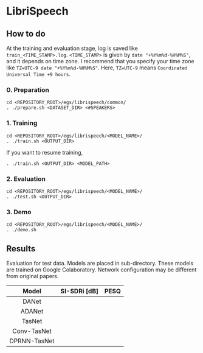 # LibriSpeech

## How to do
At the training and evaluation stage, log is saved like `train_<TIME_STAMP>.log`.
`<TIME_STAMP>` is given by `date "+%Y%m%d-%H%M%S"`, and it depends on time zone.
I recommend that you specify your time zone like `TZ=UTC-9 date "+%Y%m%d-%H%M%S"`.
Here, `TZ=UTC-9` means `Coordinated Universal Time +9 hours`.

### 0. Preparation
```
cd <REPOSITORY_ROOT>/egs/librispeech/common/
. ./prepare.sh <DATASET_DIR> <#SPEAKERS>
```

### 1. Training
```
cd <REPOSITORY_ROOT>/egs/librispeech/<MODEL_NAME>/
. ./train.sh <OUTPUT_DIR>
```

If you want to resume training,
```
. ./train.sh <OUTPUT_DIR> <MODEL_PATH>
```

### 2. Evaluation
```
cd <REPOSITORY_ROOT>/egs/librispeech/<MODEL_NAME>/
. ./test.sh <OUTPUT_DIR>
```

### 3. Demo
```
cd <REPOSITORY_ROOT>/egs/librispeech/<MODEL_NAME>/
. ./demo.sh
```

## Results
Evaluation for test data.
Models are placed in sub-directory. These models are trained on Google Colaboratory.
Network configuration may be different from original papers.

| Model | SI-SDRi [dB] | PESQ |
| :---: | :---: | :---: |
| DANet |  |  |
| ADANet |  |  |
| TasNet |  |  |
| Conv-TasNet |  |  |
| DPRNN-TasNet |  |  |
